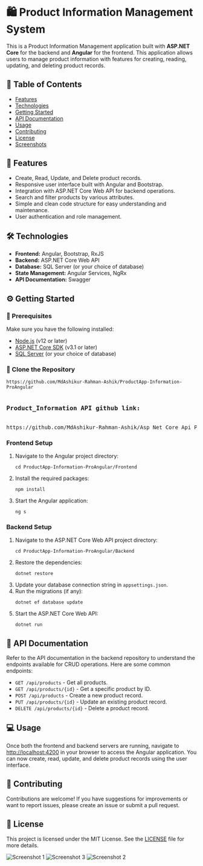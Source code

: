 <h1>🛍️ Product Information Management System</h1>

<p>This is a Product Information Management application built with <strong>ASP.NET Core</strong> for the backend and <strong>Angular</strong> for the frontend. This application allows users to manage product information with features for creating, reading, updating, and deleting product records.</p>

<h2>📑 Table of Contents</h2>
<ul>
  <li><a href="#features">Features</a></li>
  <li><a href="#technologies">Technologies</a></li>
  <li><a href="#getting-started">Getting Started</a></li>
  <li><a href="#api-documentation">API Documentation</a></li>
  <li><a href="#usage">Usage</a></li>
  <li><a href="#contributing">Contributing</a></li>
  <li><a href="#license">License</a></li>
  <li><a href="#screenshots">Screenshots</a></li>
</ul>

<h2 id="features">🚀 Features</h2>
<ul>
  <li>Create, Read, Update, and Delete product records.</li>
  <li>Responsive user interface built with Angular and Bootstrap.</li>
  <li>Integration with ASP.NET Core Web API for backend operations.</li>
  <li>Search and filter products by various attributes.</li>
  <li>Simple and clean code structure for easy understanding and maintenance.</li>
  <li>User authentication and role management.</li>
</ul>

<h2 id="technologies">🛠️ Technologies</h2>
<ul>
  <li><strong>Frontend:</strong> Angular, Bootstrap, RxJS</li>
  <li><strong>Backend:</strong> ASP.NET Core Web API</li>
  <li><strong>Database:</strong> SQL Server (or your choice of database)</li>
  <li><strong>State Management:</strong> Angular Services, NgRx</li>
  <li><strong>API Documentation:</strong> Swagger</li>
</ul>

<h2 id="getting-started">⚙️ Getting Started</h2>

<h3>🔧 Prerequisites</h3>
<p>Make sure you have the following installed:</p>
<ul>
  <li><a href="https://nodejs.org/" target="_blank">Node.js</a> (v12 or later)</li>
  <li><a href="https://dotnet.microsoft.com/download" target="_blank">ASP.NET Core SDK</a> (v3.1 or later)</li>
  <li><a href="https://www.microsoft.com/en-us/sql-server/sql-server-downloads" target="_blank">SQL Server</a> (or your choice of database)</li>
</ul>

<h3>📂 Clone the Repository</h3>

<pre><code>https://github.com/MdAshikur-Rahman-Ashik/ProductApp-Information-ProAngular
</code>
<h3>Product_Information API github link:</h3>
https://github.com/MdAshikur-Rahman-Ashik/Asp_Net_Core_Api_ProductsAPI_Information_ProAngular
</pre>

<h3>Frontend Setup</h3>
<ol>
  <li>Navigate to the Angular project directory:</li>
  <pre><code>cd ProductApp-Information-ProAngular/Frontend</code></pre>
  <li>Install the required packages:</li>
  <pre><code>npm install</code></pre>
  <li>Start the Angular application:</li>
  <pre><code>ng s</code></pre>
</ol>

<h3>Backend Setup</h3>
<ol>
  <li>Navigate to the ASP.NET Core Web API project directory:</li>
  <pre><code>cd ProductApp-Information-ProAngular/Backend</code></pre>
  <li>Restore the dependencies:</li>
  <pre><code>dotnet restore</code></pre>
  <li>Update your database connection string in <code>appsettings.json</code>.</li>
  <li>Run the migrations (if any):</li>
  <pre><code>dotnet ef database update</code></pre>
  <li>Start the ASP.NET Core Web API:</li>
  <pre><code>dotnet run</code></pre>
</ol>

<h2 id="api-documentation">📄 API Documentation</h2>
<p>Refer to the API documentation in the backend repository to understand the endpoints available for CRUD operations. Here are some common endpoints:</p>
<ul>
  <li><code>GET /api/products</code> - Get all products.</li>
  <li><code>GET /api/products/{id}</code> - Get a specific product by ID.</li>
  <li><code>POST /api/products</code> - Create a new product record.</li>
  <li><code>PUT /api/products/{id}</code> - Update an existing product record.</li>
  <li><code>DELETE /api/products/{id}</code> - Delete a product record.</li>
</ul>

<h2 id="usage">💻 Usage</h2>
<p>Once both the frontend and backend servers are running, navigate to <a href="http://localhost:4200" target="_blank">http://localhost:4200</a> in your browser to access the Angular application. You can now create, read, update, and delete product records using the user interface.</p>

<h2 id="contributing">🤝 Contributing</h2>
<p>Contributions are welcome! If you have suggestions for improvements or want to report issues, please create an issue or submit a pull request.</p>

<h2 id="license">📝 License</h2>
<p>This project is licensed under the MIT License. See the <a href="LICENSE" target="_blank">LICENSE</a> file for more details.</p>

![Screenshot 1](https://github.com/user-attachments/assets/9a42ced5-7a56-42dc-aebf-f37b103de67c)
![Screenshot 3](https://github.com/user-attachments/assets/8399e3f2-cbf4-4d8a-86ed-f01d17dca0ea)
![Screenshot 2](https://github.com/user-attachments/assets/ee83e653-ed9d-47ec-9736-f502f2c315ac)


